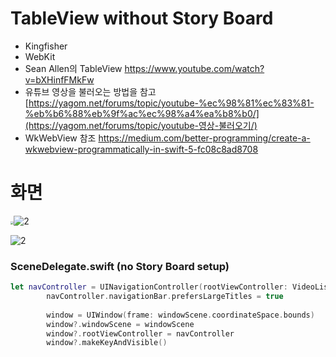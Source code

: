 #  TableView without Story Board

- Kingfisher
- WebKit
- Sean Allen의 TableView https://www.youtube.com/watch?v=bXHinfFMkFw
- 유튜브 영상을 불러오는 방법을 참고 [https://yagom.net/forums/topic/youtube-%ec%98%81%ec%83%81-%eb%b6%88%eb%9f%ac%ec%98%a4%ea%b8%b0/](https://yagom.net/forums/topic/youtube-영상-불러오기/)
- WkWebView 참조 https://medium.com/better-programming/create-a-wkwebview-programmatically-in-swift-5-fc08c8ad8708

# 화면

<img src="/Users/kimhojoon/Desktop/1.png" style="zoom:33%;" />![2](/Users/kimhojoon/Desktop/2.png)

![2](/Users/kimhojoon/Desktop/2.png)

### SceneDelegate.swift (no Story Board setup)

```swift
let navController = UINavigationController(rootViewController: VideoListVC())
        navController.navigationBar.prefersLargeTitles = true
        
        window = UIWindow(frame: windowScene.coordinateSpace.bounds)
        window?.windowScene = windowScene
        window?.rootViewController = navController
        window?.makeKeyAndVisible()
```

